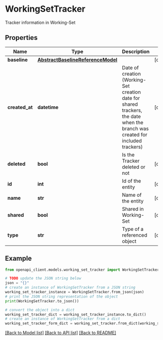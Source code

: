 # WorkingSetTracker

Tracker information in Working-Set

## Properties

Name | Type | Description | Notes
------------ | ------------- | ------------- | -------------
**baseline** | [**AbstractBaselineReferenceModel**](AbstractBaselineReferenceModel.md) |  | [optional] 
**created_at** | **datetime** | Date of creation (Working-Set creation date for shared trackers, the date when the branch was created for included trackers) | [optional] 
**deleted** | **bool** | Is the Tracker deleted or not | [optional] 
**id** | **int** | Id of the entity | [optional] 
**name** | **str** | Name of the entity | [optional] 
**shared** | **bool** | Shared in Working-Set | [optional] 
**type** | **str** | Type of a referenced object | [optional] 

## Example

```python
from openapi_client.models.working_set_tracker import WorkingSetTracker

# TODO update the JSON string below
json = "{}"
# create an instance of WorkingSetTracker from a JSON string
working_set_tracker_instance = WorkingSetTracker.from_json(json)
# print the JSON string representation of the object
print(WorkingSetTracker.to_json())

# convert the object into a dict
working_set_tracker_dict = working_set_tracker_instance.to_dict()
# create an instance of WorkingSetTracker from a dict
working_set_tracker_form_dict = working_set_tracker.from_dict(working_set_tracker_dict)
```
[[Back to Model list]](../README.md#documentation-for-models) [[Back to API list]](../README.md#documentation-for-api-endpoints) [[Back to README]](../README.md)


